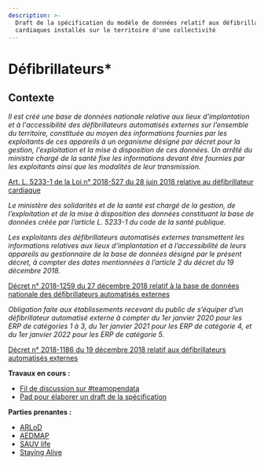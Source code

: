 ```yaml
---
description: >-
  Draft de la spécification du modèle de données relatif aux défibrillateurs
  cardiaques installés sur le territoire d'une collectivité
---
```


# Défibrillateurs\*

## Contexte

_Il est créé une base de données nationale relative aux lieux d'implantation et à l'accessibilité des défibrillateurs automatisés externes sur l'ensemble du territoire, constituée au moyen des informations fournies par les exploitants de ces appareils à un organisme désigné par décret pour la gestion, l'exploitation et la mise à disposition de ces données. Un arrêté du ministre chargé de la santé fixe les informations devant être fournies par les exploitants ainsi que les modalités de leur transmission._

[Art. L. 5233-1 de la Loi n° 2018-527 du 28 juin 2018 relative au défibrillateur cardiaque](https://www.legifrance.gouv.fr/jo_pdf.do?id=JORFTEXT000037116260)

_Le ministère des solidarités et de la santé est chargé de la gestion, de l’exploitation et de la mise à disposition des données constituant la base de données créée par l’article L. 5233-1 du code de la santé publique._

_Les exploitants des défibrillateurs automatisés externes transmettent les informations relatives aux lieux d’implantation et à l’accessibilité de leurs appareils au gestionnaire de la base de données désigné par le présent décret, à compter des dates mentionnées à l’article 2 du décret du 19 décembre 2018._

[Décret n° 2018-1259 du 27 décembre 2018 relatif à la base de données nationale des défibrillateurs automatisés externes](https://www.legifrance.gouv.fr/jo_pdf.do?id=JORFTEXT000037864893)

_Obligation faite aux établissements recevant du public de s’équiper d’un défibrillateur automatisé externe à compter du 1er janvier 2020 pour les ERP de catégories 1 à 3, du 1er janvier 2021 pour les ERP de catégorie 4, et du 1er janvier 2022 pour les ERP de catégorie 5._

[Décret n° 2018-1186 du 19 décembre 2018 relatif aux défibrillateurs automatisés externes](https://www.legifrance.gouv.fr/jo_pdf.do?id=JORFTEXT000037839290)

**Travaux en cours :**

* [Fil de discussion sur \#teamopendata](https://teamopendata.org/t/loi-defibrillateur-cardiaque/658/11)
* [Pad pour élaborer un draft de la spécification](https://annuel.framapad.org/p/spec-defibrillateurs)

**Parties prenantes :**

* [ARLoD](http://www.arlod.fr/)
* [AEDMAP](https://aedmap.org/fr/)
* [SAUV life](https://sauvlife.fr/)
* [Staying Alive](https://www.stayingalive.org/)




